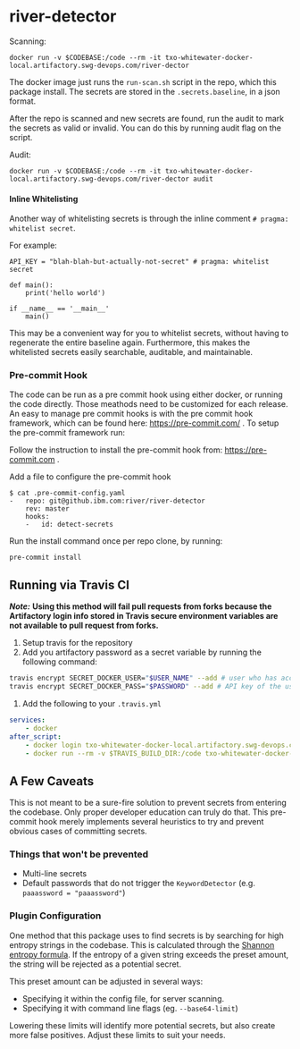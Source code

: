 # river-detector

Scanning:

```SH
docker run -v $CODEBASE:/code --rm -it txo-whitewater-docker-local.artifactory.swg-devops.com/river-dector
```

The docker image just runs the `run-scan.sh` script in the repo, which this package install. The secrets are stored in the `.secrets.baseline`, in a json format.

After the repo is scanned and new secrets are found, run the audit to mark the secrets as valid or invalid. You can do this by running audit flag on the script.

Audit:
```SH
docker run -v $CODEBASE:/code --rm -it txo-whitewater-docker-local.artifactory.swg-devops.com/river-dector audit
```

#### Inline Whitelisting

Another way of whitelisting secrets is through the inline comment
`# pragma: whitelist secret`.

For example:

```
API_KEY = "blah-blah-but-actually-not-secret" # pragma: whitelist secret

def main():
    print('hello world')

if __name__ == '__main__'
    main()
```

This may be a convenient way for you to whitelist secrets, without having to
regenerate the entire baseline again. Furthermore, this makes the whitelisted
secrets easily searchable, auditable, and maintainable.

### Pre-commit Hook

The code can be run as a pre commit hook using either docker, or running the code directly. Those meathods need to be customized for each release. An easy to manage pre commit hooks is with the pre commit hook framework, which can be found here: https://pre-commit.com/ . To setup the pre-commit framework run:

Follow the instruction to install the pre-commit hook from: https://pre-commit.com .

Add a file to configure the pre-commit hook
```
$ cat .pre-commit-config.yaml
-   repo: git@github.ibm.com:river/river-detector
    rev: master
    hooks:
    -   id: detect-secrets
```

Run the install command once per repo clone, by running:

```
pre-commit install
```

## Running via Travis CI

***Note:*** **Using this method will fail pull requests from forks because the Artifactory login info stored in Travis secure environment variables are not available to pull request from forks.**

1. Setup travis for the repository
1. Add you artifactory password as a secret variable by running the following command:
```BASH
travis encrypt SECRET_DOCKER_USER="$USER_NAME" --add # user who has access to artifactory
travis encrypt SECRET_DOCKER_PASS="$PASSWORD" --add # API key of the user who has access to artifactory
```
1. Add the following to your `.travis.yml`
```yaml
services:
    - docker
after_script:
    - docker login txo-whitewater-docker-local.artifactory.swg-devops.com --username $SECRET_DOCKER_USER --password $SECRET_DOCKER_PASS
    - docker run --rm -v $TRAVIS_BUILD_DIR:/code txo-whitewater-docker-local.artifactory.swg-devops.com/river-detector:latest
```

## A Few Caveats

This is not meant to be a sure-fire solution to prevent secrets from entering
the codebase. Only proper developer education can truly do that. This pre-commit
hook merely implements several heuristics to try and prevent obvious cases of
committing secrets.

### Things that won't be prevented

* Multi-line secrets
* Default passwords that do not trigger the `KeywordDetector` (e.g. `paaassword = "paaassword"`)

### Plugin Configuration

One method that this package uses to find secrets is by searching for high
entropy strings in the codebase. This is calculated through the [Shannon entropy
formula](http://blog.dkbza.org/2007/05/scanning-data-for-entropy-anomalies.html).
If the entropy of a given string exceeds the preset amount, the string will be
rejected as a potential secret.

This preset amount can be adjusted in several ways:

* Specifying it within the config file, for server scanning.
* Specifying it with command line flags (eg. `--base64-limit`)

Lowering these limits will identify more potential secrets, but also create
more false positives. Adjust these limits to suit your needs.
